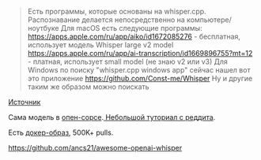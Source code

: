 > Есть программы, которые основаны на whisper.cpp. Распознавание делается непосредственно на компьютере/ноутбуке
> Для macOS есть следующие программы:
https://apps.apple.com/ru/app/aiko/id1672085276 - бесплатная, использует модель Whisper large v2 model
https://apps.apple.com/ru/app/ai-transcription/id1669896755?mt=12 - платная, использует small model (не знаю v2 или v3)
> Для Windows по поиску "whisper.cpp windows app" сейчас нашел вот это приложение https://github.com/Const-me/Whisper
Ну и другие таким же образом можно поискать

[Источник](https://t.me/obsidian_z/97638/141068)

Сама модель в [опен-сорсе](https://github.com/openai/whisper).[
Небольшой туториал с реддита](https://www.reddit.com/r/OpenAI/comments/1aj61hj/comment/kozm64f/).

Есть [докер-образ](https://hub.docker.com/r/onerahmet/openai-whisper-asr-webservice), 500K+ pulls.

https://github.com/ancs21/awesome-openai-whisper